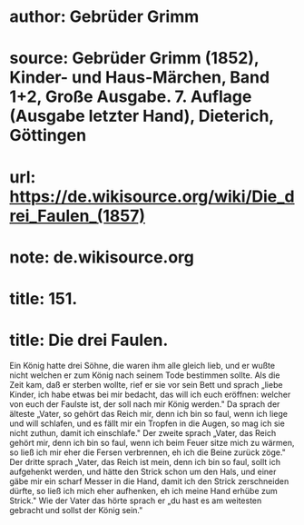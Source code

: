 # author: Gebrüder Grimm
# source: Gebrüder Grimm (1852), Kinder- und Haus-Märchen, Band 1+2, Große Ausgabe. 7. Auflage (Ausgabe letzter Hand), Dieterich, Göttingen
# url: https://de.wikisource.org/wiki/Die_drei_Faulen_(1857)
# note: de.wikisource.org
# title: 151.

# title: Die drei Faulen.

Ein König hatte drei Söhne, die waren ihm alle gleich lieb, und er wußte nicht welchen er zum König nach seinem Tode bestimmen sollte. Als die Zeit kam, daß er sterben wollte, rief er sie vor sein Bett und sprach „liebe Kinder, ich habe etwas bei mir bedacht, das will ich euch eröffnen: welcher von euch der Faulste ist, der soll nach mir König werden." Da sprach der älteste „Vater, so gehört das Reich mir, denn ich bin so faul, wenn ich liege und will schlafen, und es fällt mir ein Tropfen in die Augen, so mag ich sie nicht zuthun, damit ich einschlafe." Der zweite sprach „Vater, das Reich gehört mir, denn ich bin so faul, wenn ich beim Feuer sitze mich zu wärmen, so ließ ich mir eher die Fersen verbrennen, eh ich die Beine zurück zöge." Der dritte sprach „Vater, das Reich ist mein, denn ich bin so faul, sollt ich aufgehenkt werden, und hätte den Strick schon um den Hals, und einer gäbe mir ein scharf Messer in die Hand, damit ich den Strick zerschneiden dürfte, so ließ ich mich eher aufhenken, eh ich meine Hand erhübe zum Strick." Wie der Vater das hörte sprach er „du hast es am weitesten gebracht und sollst der König sein." 

